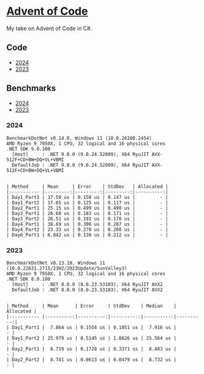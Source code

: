 # [Advent of Code](https://adventofcode.com)

My take on Advent of Code in C#.

## Code

- [2024](https://github.com/Sterbehilfe/AdventOfCode/tree/master/AdventOfCode/Year2024)
- [2023](https://github.com/Sterbehilfe/AdventOfCode/tree/master/AdventOfCode/Year2023)

## Benchmarks

- [2024](#2024)
- [2023](#2023)

### 2024

```
BenchmarkDotNet v0.14.0, Windows 11 (10.0.26100.2454)
AMD Ryzen 9 7950X, 1 CPU, 32 logical and 16 physical cores
.NET SDK 9.0.100
  [Host]     : .NET 9.0.0 (9.0.24.52809), X64 RyuJIT AVX-512F+CD+BW+DQ+VL+VBMI
  DefaultJob : .NET 9.0.0 (9.0.24.52809), X64 RyuJIT AVX-512F+CD+BW+DQ+VL+VBMI


| Method     | Mean     | Error    | StdDev   | Allocated |
|----------- |---------:|---------:|---------:|----------:|
| Day1_Part1 | 17.59 us | 0.158 us | 0.147 us |         - |
| Day1_Part2 | 17.65 us | 0.125 us | 0.117 us |         - |
| Day2_Part1 | 25.15 us | 0.499 us | 0.490 us |         - |
| Day3_Part1 | 26.60 us | 0.183 us | 0.171 us |         - |
| Day3_Part2 | 26.51 us | 0.191 us | 0.178 us |         - |
| Day4_Part1 | 38.69 us | 0.306 us | 0.287 us |         - |
| Day4_Part2 | 23.33 us | 0.278 us | 0.260 us |         - |
| Day6_Part1 | 6.842 us | 0.136 us | 0.212 us |         - |
```

### 2023

```
BenchmarkDotNet v0.13.10, Windows 11 (10.0.22631.2715/23H2/2023Update/SunValley3)
AMD Ryzen 9 7950X, 1 CPU, 32 logical and 16 physical cores
.NET SDK 8.0.100
  [Host]     : .NET 8.0.0 (8.0.23.53103), X64 RyuJIT AVX2
  DefaultJob : .NET 8.0.0 (8.0.23.53103), X64 RyuJIT AVX2


| Method     | Mean      | Error     | StdDev    | Median    | Allocated |
|----------- |----------:|----------:|----------:|----------:|----------:|
| Day1_Part1 |  7.864 us | 0.1554 us | 0.1851 us |  7.916 us |         - |
| Day1_Part2 | 25.979 us | 0.5145 us | 1.0626 us | 25.564 us |         - |
| Day2_Part1 |  8.719 us | 0.1728 us | 0.3371 us |  8.483 us |         - |
| Day2_Part2 |  8.741 us | 0.0613 us | 0.0479 us |  8.732 us |         - |
```
